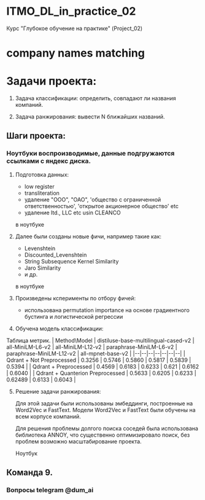 # ITMO_DL_in_practice_02
Курс "Глубокое обучение на практике" (Project_02)

# company names matching

# Задачи проекта:

1. Задача классификации: определить, совпадают ли названия компаний.

2. Задача ранжирования: вывести N ближайших названий.

## Шаги проекта:

### Ноутбуки воспроизводимые, данные подгружаются ссылками с яндекс диска.

1) Подготовка данных:

   - low register
   - transliteration
   - удаление "ООО", "ОАО", 'общество с ограниченной ответственностью',
     'открытое акционерное общество' etc
   - удаление ltd., LLC etc usin CLEANCO
   
   в ноутбуке 
   
2) Далее были созданы новые фичи, например такие как:

   - Levenshtein
   - Discounted_Levenshtein
   - String Subsequence Kernel Similarity
   - Jaro Similarity
   - и др.
    
    в ноутбуке

3) Произведены ксперименты по отбору фичей:

    - использована permutation importance 
      на основе градиентного бустинга и логистической регрессии

4) Обучена модель классификации:

Таблица метрик. 
| Method\Model | distiluse-base-multilingual-cased-v2 | all-MiniLM-L6-v2 | all-MiniLM-L12-v2 | paraphrase-MiniLM-L6-v2 | paraphrase-MiniLM-L12-v2 | all-mpnet-base-v2 |
|--|--|--|--|--|--|--|
| Qdrant + Not Preprocessed | 0.3256 | 0.5746 | 0.5860 | 0.5817 | 0.5839 | 0.5394 |
| Qdrant + Preprocessed | 0.4569 | 0.6183 | 0.6233 | 0.621 | 0.6162 | 0.6040 |
| Qdrant + Quanterion Preprocessed | 0.5633 | 0.6205 | 0.6233 | 0.62489 | 0.6133 | 0.6043 |

5) Решение задачи ранжирования:

    Для этой задачи были использованы эмбеддинги, построенные на Word2Vec и FastText.
    Модели Word2Vec и FastText были обучены на всем корпусе компаний.
    
    Для решения проблемы долгого поиска соседей была использована библиотека ANNOY, что существенно оптимизировало поиск, без проблем возможно    масштабирование проекта.
    
    Ноутбук

## Команда 9.

### Вопросы telegram @dum_ai

